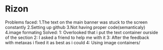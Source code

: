 # Rizon

Problems faced:
1.The text on the main banner was stuck to the screen constantly
2.Setting up github
3.Not having proper code(semanticaly)
4.image formating
Solved:
1: Overlooked that i put the text container ourside of the section
2: I asked a friend to help me with it
3: After the feedback with metaxas i fixed it as best as i could
4: Using image containers/ <ul> 

